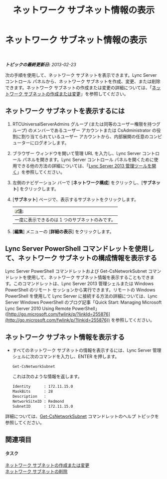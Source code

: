 ﻿---
title: ネットワーク サブネット情報の表示
TOCTitle: ネットワーク サブネット情報の表示
ms:assetid: 46f165f2-efe3-4cc1-9fee-a78b7f2ed41e
ms:mtpsurl: https://technet.microsoft.com/ja-jp/library/JJ688044(v=OCS.15)
ms:contentKeyID: 49886938
ms.date: 05/19/2016
mtps_version: v=OCS.15
ms.translationtype: HT
---

# ネットワーク サブネット情報の表示

 

_**トピックの最終更新日:** 2013-02-23_

次の手順を使用して、ネットワーク サブネットを表示できます。Lync Server コントロール パネルから、ネットワーク サブネットを作成、変更、または削除できます。ネットワーク サブネットの作成または変更の詳細については、「[ネットワーク サブネットの作成または変更](lync-server-2013-create-or-modify-network-subnets.md)」を参照してください。

## ネットワーク サブネットを表示するには

1.  RTCUniversalServerAdmins グループ (または同等のユーザー権限を持つグループ) のメンバーであるユーザー アカウントまたは CsAdministrator の役割に割り当てられているユーザー アカウントから、内部展開の任意のコンピューターにログオンします。

2.  ブラウザー ウィンドウを開いて管理 URL を入力し、Lync Server コントロール パネルを開きます。Lync Server コントロール パネルを開くために使用できる他の方法の詳細については、「[Lync Server 2013 管理ツールを開く](lync-server-2013-open-lync-server-administrative-tools.md)」を参照してください。

3.  左側のナビゲーション バーで \[**ネットワーク構成**\] をクリックし、\[**サブネット**\] をクリックします。

4.  \[**サブネット**\] ページで、表示するサブネットをクリックします。
    
    <table>
    <thead>
    <tr class="header">
    <th><img src="images/Gg412781.note(OCS.15).gif" title="note" alt="note" />注:</th>
    </tr>
    </thead>
    <tbody>
    <tr class="odd">
    <td>一度に表示できるのは 1 つのサブネットのみです。</td>
    </tr>
    </tbody>
    </table>


5.  \[**編集**\] メニューの \[**詳細の表示**\] をクリックします。

## Lync Server PowerShell コマンドレットを使用して、ネットワーク サブネットの構成情報を表示する

Lync Server PowerShell コマンドレットおよび Get-CsNetworkSubnet コマンドレットを使用して、ネットワーク サブネット情報を表示することもできます。このコマンドレットは、Lync Server 2013 管理シェルまたは Windows PowerShell のリモート セッションから実行できます。リモートの Windows PowerShell を使用して Lync Server に接続する方法の詳細については、Lync Server Windows PowerShell のブログ記事「Quick Start: Managing Microsoft Lync Server 2010 Using Remote PowerShell」 ([http://go.microsoft.com/fwlink/p/?linkId=255876](http://go.microsoft.com/fwlink/p/?linkid=255876)) を参照してください。

## ネットワーク サブネット情報を表示する

  - すべてのネットワーク サブネットの情報を表示するには、Lync Server 管理シェルに次のコマンドを入力し、ENTER を押します。
    
        Get-CsNetworkSubnet
    
    これは次のような情報を返します。
    
        Identity      : 172.11.15.0
        MaskBits      : 28
        Description   :
        NetworkSiteID : Redmond
        SubnetID      : 172.11.15.0

詳細については、[Get-CsNetworkSubnet](get-csnetworksubnet.md) コマンドレットのヘルプ トピックを参照してください。

## 関連項目

#### タスク

[ネットワーク サブネットの作成または変更](lync-server-2013-create-or-modify-network-subnets.md)  
[ネットワーク サブネットの削除](lync-server-2013-deleting-network-subnets.md)

